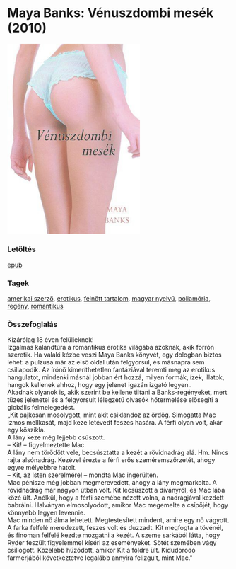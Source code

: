 # <a name="id_285">Maya Banks: Vénuszdombi mesék (2010)</a>
<img src="https://github.com/BercziSandor/calibre_lib/raw/main/main/Maya%20Banks/Venuszdombi%20mesek%20%28285%29/cover.jpg" alt="cover" width="300"/>

### Letöltés
[epub](https://github.com/BercziSandor/calibre_lib/raw/main/main/Maya%20Banks/Venuszdombi%20mesek%20%28285%29/Venuszdombi%20mesek%20-%20Maya%20Banks.epub)

### Tagek
[amerikai szerző](https://github.com/berczisandor/calibre_lib/blob/main/main/_tags/amerikai%20szerz%c5%91.md), [erotikus](https://github.com/berczisandor/calibre_lib/blob/main/main/_tags/erotikus.md), [felnőtt tartalom](https://github.com/berczisandor/calibre_lib/blob/main/main/_tags/feln%c5%91tt%20tartalom.md), [magyar nyelvű](https://github.com/berczisandor/calibre_lib/blob/main/main/_tags/magyar%20nyelv%c5%b1.md), [poliamória](https://github.com/berczisandor/calibre_lib/blob/main/main/_tags/poliam%c3%b3ria.md), [regény](https://github.com/berczisandor/calibre_lib/blob/main/main/_tags/reg%c3%a9ny.md), [romantikus](https://github.com/berczisandor/calibre_lib/blob/main/main/_tags/romantikus.md)

### Összefoglalás
<div>
<p>Kizárólag ​18 éven felülieknek!<br>Izgalmas kalandtúra a romantikus erotika világába azoknak, akik forrón szeretik. Ha valaki kézbe veszi Maya Banks könyvét, egy dologban biztos lehet: a pulzusa már az első oldal után felgyorsul, és másnapra sem csillapodik. Az írónő kimeríthetetlen fantáziával teremti meg az erotikus hangulatot, mindenki másnál jobban ért hozzá, milyen formák, ízek, illatok, hangok kellenek ahhoz, hogy egy jelenet igazán izgató legyen..<br>Akadnak olyanok is, akik szerint be kellene tiltani a Banks-regényeket, mert tüzes jelenetei és a felgyorsult lélegzetű olvasók hőtermelése elősegíti a globális felmelegedést.<br>„Kit pajkosan mosolygott, mint akit csiklandoz az ördög. Simogatta Mac izmos mellkasát, majd keze letévedt feszes hasára. A férfi olyan volt, akár egy kőszikla.<br>A lány keze még lejjebb csúszott.<br>– Kit! – figyelmeztette Mac.<br>A lány nem törődött vele, becsúsztatta a kezét a rövidnadrág alá. Hm. Nincs rajta alsónadrág. Kezével érezte a férfi erős szeméremszőrzetét, ahogy egyre mélyebbre hatolt.<br>– Kit, az Isten szerelmére! – mondta Mac ingerülten.<br>Mac pénisze még jobban megmerevedett, ahogy a lány megmarkolta. A rövidnadrág már nagyon útban volt. Kit lecsúszott a díványról, és Mac lába közé ült. Anélkül, hogy a férfi szemébe nézett volna, a nadrágjával kezdett babrálni. Halványan elmosolyodott, amikor Mac megemelte a csípőjét, hogy könnyebb legyen levennie.<br>Mac minden nő álma lehetett. Megtestesített mindent, amire egy nő vágyott. A farka felfelé meredezett, feszes volt és duzzadt. Kit megfogta a tövénél, és finoman felfelé kezdte mozgatni a kezét. A szeme sarkából látta, hogy Ryder feszült figyelemmel kíséri az eseményeket. Sötét szemében vágy csillogott. Közelebb húzódott, amikor Kit a földre ült. Kidudorodó farmerjából következtetve legalább annyira felizgult, mint Mac."</p></div>


